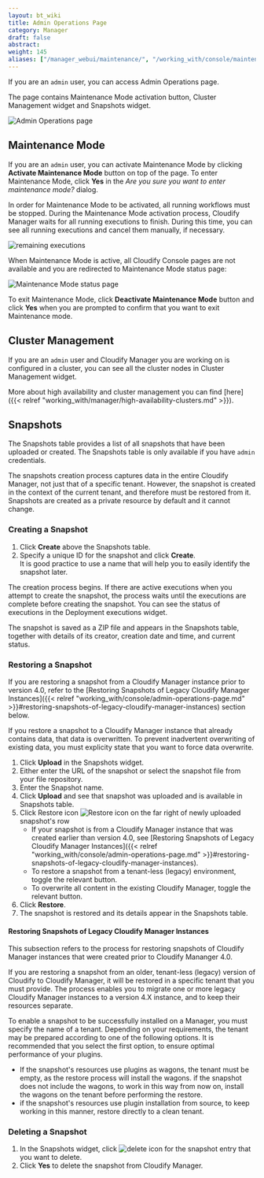 ```yaml
---
layout: bt_wiki
title: Admin Operations Page
category: Manager
draft: false
abstract:
weight: 145
aliases: ["/manager_webui/maintenance/", "/working_with/console/maintenance/"] 
---
```


If you are an `admin` user, you can access Admin Operations page.

The page contains Maintenance Mode activation button, Cluster Management widget and Snapshots widget.

![Admin Operations page]( /images/ui/adminOperationsPage/admin-operations.png )


## Maintenance Mode

If you are an `admin` user, you can activate Maintenance Mode by clicking **Activate Maintenance Mode** button on top of the page.
To enter Maintenance Mode, click **Yes** in the *Are you sure you want to enter maintenance mode?* dialog.

In order for Maintenance Mode to be activated, all running workflows must be stopped.
During the Maintenance Mode activation process, Cloudify Manager waits for all running executions to finish. 
During this time, you can see all running executions and cancel them manually, if necessary.

![remaining executions]( /images/ui/adminOperationsPage/maintenance-mode-remaining-executions.png )

When Maintenance Mode is active, all Cloudify Console pages are not available and you are redirected to Maintenance Mode status page:

![Maintenance Mode status page]( /images/ui/adminOperationsPage/maintenance-mode-status-page.png )

To exit Maintenance Mode, click **Deactivate Maintenance Mode** button and click **Yes** when you are prompted to confirm that you want to exit Maintenance mode.


## Cluster Management

If you are an `admin` user and Cloudify Manager you are working on is configured in a cluster, you can see all the cluster nodes in Cluster Management widget.

More about high availability and cluster management you can find [here]({{< relref "working_with/manager/high-availability-clusters.md" >}}).


## Snapshots

The Snapshots table provides a list of all snapshots that have been uploaded or created. The Snapshots table is only available if you have `admin` credentials.

The snapshots creation process captures data in the entire Cloudify Manager, not just that of a specific tenant. However, the snapshot is created in the context of the current tenant, and therefore must be restored from it.
Snapshots are created as a private resource by default and it cannot change.


### Creating a Snapshot

1. Click **Create** above the Snapshots table.
2. Specify a unique ID for the snapshot and click **Create**.   
   It is good practice to use a name that will help you to easily identify the snapshot later.

The creation process begins. If there are active executions when you attempt to create the snapshot, the process waits until the executions are complete before creating the snapshot. You can see the status of executions in the Deployment executions widget.

The snapshot is saved as a ZIP file and appears in the Snapshots table, together with details of its creator, creation date and time, and current status.


### Restoring a Snapshot

If you are restoring a snapshot from a Cloudify Manager instance prior to version 4.0, refer to the [Restoring Snapshots of Legacy Cloudify Manager Instances]({{< relref "working_with/console/admin-operations-page.md" >}}#restoring-snapshots-of-legacy-cloudify-manager-instances) section below.

If you restore a snapshot to a Cloudify Manager instance that already contains data, that data is overwritten. To prevent inadvertent overwriting of existing data, you must explicity state that you want to force data overwrite.

1. Click **Upload** in the Snapshots widget.
2. Either enter the URL of the snapshot or select the snapshot file from your file repository.
3. Enter the Snapshot name.
4. Click **Upload** and see that snapshot was uploaded and is available in Snapshots table.
5. Click Restore icon ![Restore icon]( /images/ui/icons/restore-icon.png ) on the far right of newly uploaded snapshot's row
   * If your snapshot is from a Cloudify Manager instance that was created earlier than version 4.0, see [Restoring Snapshots of Legacy Cloudify Manager Instances]({{< relref "working_with/console/admin-operations-page.md" >}}#restoring-snapshots-of-legacy-cloudify-manager-instances).
   * To restore a snapshot from a tenant-less (legacy) environment, toggle the relevant button.
   * To overwrite all content in the existing Cloudify Manager, toggle the relevant button.
6. Click **Restore**. 
7. The snapshot is restored and its details appear in the Snapshots table.


#### Restoring Snapshots of Legacy Cloudify Manager Instances

This subsection refers to the process for restoring snapshots of Cloudify Manager instances that were created prior to Cloudify Mananger 4.0.

If you are restoring a snapshot from an older, tenant-less (legacy) version of Cloudify to Cloudify Manager, it will be restored in a specific tenant that you must provide. The process enables you to migrate one or more legacy Cloudify Manager instances to a version 4.X instance, and to keep their resources separate.

To enable a snapshot to be successfully installed on a Manager, you must specify the name of a tenant. 
Depending on your requirements, the tenant may be prepared according to one of the following options. It is recommended that you select the first option, to ensure optimal performance of your plugins. 

* If the snapshot's resources use plugins as wagons, the tenant must be empty, as the restore process will install the wagons. 
  if the snapshot does not include the wagons, to work in this way from now on, install the wagons on the tenant before performing the restore. 
* if the snapshot's resources use plugin installation from source, to keep working in this manner, restore directly to a clean tenant. 


### Deleting a Snapshot

1. In the Snapshots widget, click ![delete icon]( /images/ui/icons/delete-icon.png ) for the snapshot entry that you want to delete.
2. Click **Yes** to delete the snapshot from Cloudify Manager.
